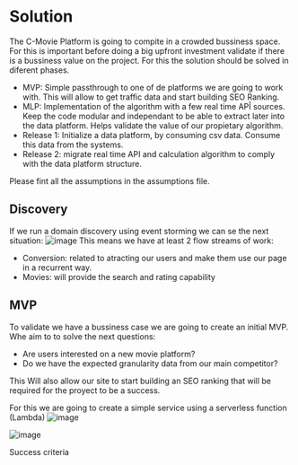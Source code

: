 # Solution

The C-Movie Platform is going to compite in a crowded bussiness space. For this is important before doing a big upfront investment validate if there is a bussiness value on the project. For this the solution should be solved in diferent phases.
- MVP: Simple passthrough to one of de platforms we are going to work with. This will allow to get traffic data and start building SEO Ranking.
- MLP: Implementation of the algorithm with a few real time APÎ sources. Keep the code modular and independant to be able to extract later into the data platform. Helps validate the value of our propietary algorithm.
- Release 1: Initialize a data platform, by consuming csv data. Consume this data from the systems.
- Release 2: migrate real time API and calculation algorithm to comply with the data platform structure.

Please fint all the assumptions in the assumptions file.

## Discovery

If we run a domain discovery using event storming we can se the next situation:
![image](https://github.com/kanekotic/C-Movie/assets/3071208/bd63e0c8-269e-46ee-aa18-d59308e64ff1)
This means we have at least 2 flow streams of work:
- Conversion: related to atracting our users and make them use our page in a recurrent way.
- Movies: will provide the search and rating capability

## MVP

To validate we have a bussiness case we are going to create an initial MVP. Whe aim to to solve the next questions:
- Are users interested on a new movie platform?
- Do we have the expected granularity data from our main competitor?

This Will also allow our site to start building an SEO ranking that will be required for the proyect to be a success.

For this we are going to create a simple service using a serverless function (Lambda)
![image](https://github.com/kanekotic/C-Movie/assets/3071208/b969786f-b54c-47f3-8e36-cfd630bf5157)


![image](https://github.com/kanekotic/C-Movie/assets/3071208/53c6e801-da68-4e7d-90ba-60a2e430bc75)

Success criteria 
